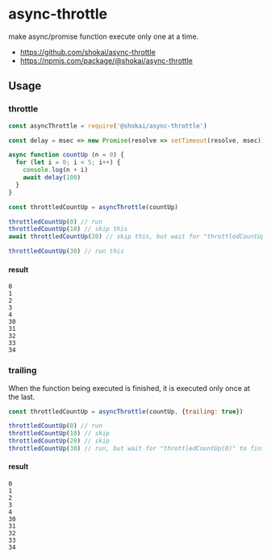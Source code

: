 # async-throttle

make async/promise function execute only one at a time.

- https://github.com/shokai/async-throttle
- https://npmjs.com/package/@shokai/async-throttle


## Usage

### throttle

```js
const asyncThrottle = require('@shokai/async-throttle')

const delay = msec => new Promise(resolve => setTimeout(resolve, msec))

async function countUp (n = 0) {
  for (let i = 0; i < 5; i++) {
    console.log(n + i)
    await delay(100)
  }
}
```

```js
const throttledCountUp = asyncThrottle(countUp)

throttledCountUp(0) // run
throttledCountUp(10) // skip this
await throttledCountUp(20) // skip this, but wait for "throttledCountUp(0)" to finish

throttledCountUp(30) // run this
```


#### result

```
0
1
2
3
4
30
31
32
33
34
```

### trailing

When the function being executed is finished, it is executed only once at the last.


```js
const throttledCountUp = asyncThrottle(countUp, {trailing: true})

throttledCountUp(0) // run
throttledCountUp(10) // skip
throttledCountUp(20) // skip
throttledCountUp(30) // run, but wait for "throttledCountUp(0)" to finish
```

#### result

```
0
1
2
3
4
30
31
32
33
34
```
